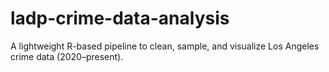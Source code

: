 # ladp-crime-data-analysis
A lightweight R-based pipeline to clean, sample, and visualize Los Angeles crime data (2020–present).
